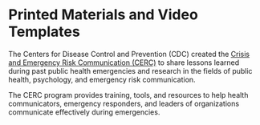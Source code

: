 # Printed Materials and Video Templates

The Centers for Disease Control and Prevention \(CDC\) created the [Crisis and Emergency Risk Communication \(CERC\)](https://emergency.cdc.gov/cerc/index.asp) to share lessons learned during past public health emergencies and research in the fields of public health, psychology, and emergency risk communication. 

The CERC program provides training, tools, and resources to help health communicators, emergency responders, and leaders of organizations communicate effectively during emergencies.



